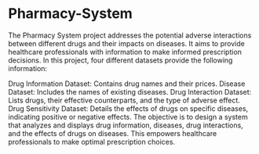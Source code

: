 # Pharmacy-System
The Pharmacy System project addresses the potential adverse interactions between different drugs and their impacts on diseases. It aims to provide healthcare professionals with information to make informed prescription decisions.
In this project, four different datasets provide the following information:

Drug Information Dataset: Contains drug names and their prices.
Disease Dataset: Includes the names of existing diseases.
Drug Interaction Dataset: Lists drugs, their effective counterparts, and the type of adverse effect.
Drug Sensitivity Dataset: Details the effects of drugs on specific diseases, indicating positive or negative effects.
The objective is to design a system that analyzes and displays drug information, diseases, drug interactions, and the effects of drugs on diseases. This empowers healthcare professionals to make optimal prescription choices.
